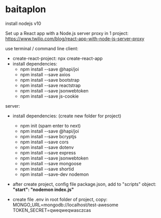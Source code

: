 # baitaplon

install nodejs v10

Set up a React app with a Node.js server proxy in 1 project: https://www.twilio.com/blog/react-app-with-node-js-server-proxy

use terminal / command line
client: 
  - create-react-project: npx create-react-app <name>
  - install dependencies:
      + npm install --save @hapi/joi
      + npm install --save axios
      + npm install --save bootstrap
      + npm install --save reactstrap
      + npm install --save jsonwebtoken
      + npm install --save js-cookie
  
  
server:
  - install dependencies: (create new folder for project)
    + npm init (spam enter to next)
    + npm install --save @hapi/joi 
    + npm install --save bcryptjs
    + npm install --save cors
    + npm install --save dotenv
    + npm install --save express
    + npm install --save jsonwebtoken
    + npm install --save mongoose
    + npm install --save shortid
    + npm install --save-dev nodemon
  - after create project, config file package.json, add to "scripts" object: 
    <br><b>"start": "nodemon index.js"</b>
      
   - create file .env in root folder of project, copy: 
    <br>MONGO_URL=mongodb://localhost/test-awesome
    <br>TOKEN_SECRET=qweqweqwasczcas
